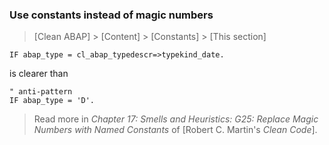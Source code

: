 ### Use constants instead of magic numbers

> [Clean ABAP] > [Content] > [Constants] > [This section]

```ABAP
IF abap_type = cl_abap_typedescr=>typekind_date.
```

is clearer than

```ABAP
" anti-pattern
IF abap_type = 'D'.
```

> Read more in _Chapter 17: Smells and Heuristics: G25:
> Replace Magic Numbers with Named Constants_ of [Robert C. Martin's _Clean Code_].
